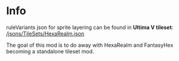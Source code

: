 # Info

ruleVariants json for sprite layering can be found in **Ultima V tileset**: [/jsons/TileSets/HexaRealm.json](https://github.com/hackedpassword/UltimaV-tileset/blob/main/jsons/TileSets/HexaRealm.json)

The goal of this mod is to do away with HexaRealm and FantasyHex becoming a standalone tileset mod.
